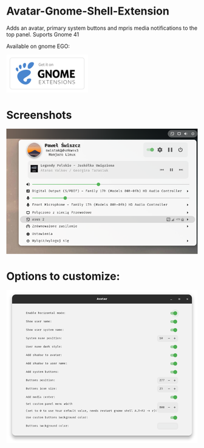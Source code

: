 # Avatar-Gnome-Shell-Extension

Adds an avatar, primary system buttons and mpris media notifications to the top panel.  Suports Gnome 41

Available on gnome EGO:

[<img src="assets/get-it-on-ego.svg" height="100">](https://extensions.gnome.org/extension/4782/avatar/)


# Screenshots

<img src="assets/2.png">

# Options to customize:

<img src="assets/options.png">
